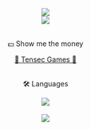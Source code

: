 <div align='center'>
  <img src="https://capsule-render.vercel.app/api?type=waving&color=auto&height=200&section=header&text=YeongGeun&fontSize=90" />
  <br><a href="https://github.com/syg0203"><img src="https://hits.seeyoufarm.com/api/count/incr/badge.svg?url=https%3A%2F%2Fgithub.com%2Fsyg0203&count_bg=%2379C83D&title_bg=%23555555&icon=&icon_color=%23E7E7E7&title=hits&edge_flat=false"/></a><br><br>
  <p>💵 Show me the money</p>
  <a href="https://www.tensecgames.com/" target = "blank">🎡 Tensec Games 🎢</a><br><br>
  <p>🛠 Languages</p>
  <img src="https://img.shields.io/badge/Python-3776AB?style=flat&logo=Python&logoColor=white" />
 <br><br><img src="https://github-readme-stats.vercel.app/api/top-langs/?username=syg0203&layout=compact">
</div>

<!--
**syg0203/syg0203** is a ✨ _special_ ✨ repository because its `README.md` (this file) appears on your GitHub profile.

Here are some ideas to get you started:

- 🔭 I’m currently working on ...
- 🌱 I’m currently learning ...
- 👯 I’m looking to collaborate on ...
- 🤔 I’m looking for help with ...
- 💬 Ask me about ...
- 📫 How to reach me: ...
- 😄 Pronouns: ...
- ⚡ Fun fact: ...
-->

